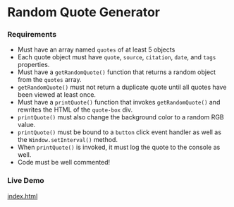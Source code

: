 # Random Quote Generator

### Requirements
*  Must have an array named `quotes` of at least 5 objects
*  Each quote object must have `quote`, `source`, `citation`, `date`, and `tags` properties.
*  Must have a `getRandomQuote()` function that returns a random object from the `quotes` array.
*  `getRandomQuote()` must not return a duplicate quote until all quotes have been viewed at least once.
*  Must have a `printQuote()` function that invokes `getRandomQuote()` and rewrites the HTML of the `quote-box` div.
*  `printQuote()` must also change the background color to a random RGB value.
*  `printQuote()` must be bound to a `button` click event handler as well as the `Window.setInterval()` method.
*  When `printQuote()` is invoked, it must log the quote to the console as well.
*  Code must be well commented!

### Live Demo

[index.html](https://adamelliotfields.github.io/treehouse-javascript-techdegree/01-random-quote-generator/index.html)